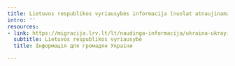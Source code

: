 ```yaml
---
title: Lietuvos respublikos vyriausybės informacija (nuolat atnaujinama)
intro: ''
resources:
- link: https://migracija.lrv.lt/lt/naudinga-informacija/ukraina-ukrayina-ukraina-ukraine/informatsiia-dlia-gromadian-ukrayini
  subtitle: Lietuvos respublikos vyriausybė
  title: Інформація для громадян України

---
```

